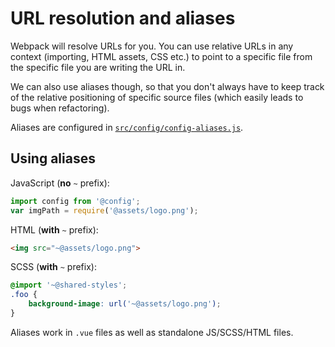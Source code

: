
# URL resolution and aliases

Webpack will resolve URLs for you. You can use relative URLs in any context (importing, HTML assets, CSS etc.) to point to a specific file from the specific file you are writing the URL in.

We can also use aliases though, so that you don't always have to keep track of the relative positioning of specific source files (which easily leads to bugs when refactoring).

Aliases are configured in [`src/config/config-aliases.js`](https://github.com/Eiskis/bellevue/tree/master/src/config/config-aliases.js).

## Using aliases

JavaScript (**no** `~` prefix):

```js
import config from '@config';
var imgPath = require('@assets/logo.png');
```

HTML (**with** `~` prefix):

```html
<img src="~@assets/logo.png">
```

SCSS (**with** `~` prefix):

```scss
@import '~@shared-styles';
.foo {
	background-image: url('~@assets/logo.png');
}
```

Aliases work in `.vue` files as well as standalone JS/SCSS/HTML files.
